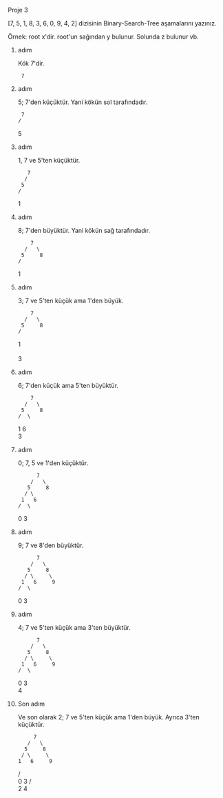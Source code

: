 Proje 3

[7, 5, 1, 8, 3, 6, 0, 9, 4, 2] dizisinin Binary-Search-Tree aşamalarını yazınız.

Örnek: root x'dir. root'un sağından y bulunur. Solunda z bulunur vb.

1. adım

     Kök 7'dir.

        7

2. adım

     5; 7'den küçüktür. Yani kökün sol tarafındadır.

        7
       /   
      5     

3. adım

     1, 7 ve 5'ten küçüktür.

          7
         /   
        5     
       /      
      1        

4. adım

     8; 7'den büyüktür. Yani kökün sağ tarafındadır.

           7
         /   \
        5     8
       /      
      1    

5. adım

     3; 7 ve 5'ten küçük ama 1'den büyük.

           7
         /   \
        5     8
       /      
      1  
       \
        3

6. adım

     6; 7'den küçük ama 5'ten büyüktür.

           7
         /   \
        5     8
       /  \    
      1    6
        \
         3

7. adım

     0; 7, 5 ve 1'den küçüktür.

             7
           /   \
          5     8
         / \     
        1   6       
       /  \ 
      0    3

8. adım

     9; 7 ve 8'den büyüktür.

             7
           /   \
          5     8
         / \     \
        1   6     9  
       /  \
      0    3

9. adım

     4; 7 ve 5'ten küçük ama 3'ten büyüktür.

             7
           /   \
          5     8
         / \     \
        1   6     9  
       /  \
      0    3
            \
             4

10. Son adım

     Ve son olarak 2; 7 ve 5'ten küçük ama 1'den büyük. Ayrıca 3'ten küçüktür.

             7
           /   \
          5     8
         / \     \
        1   6     9  
       /  \
      0    3
          /  \
         2    4
